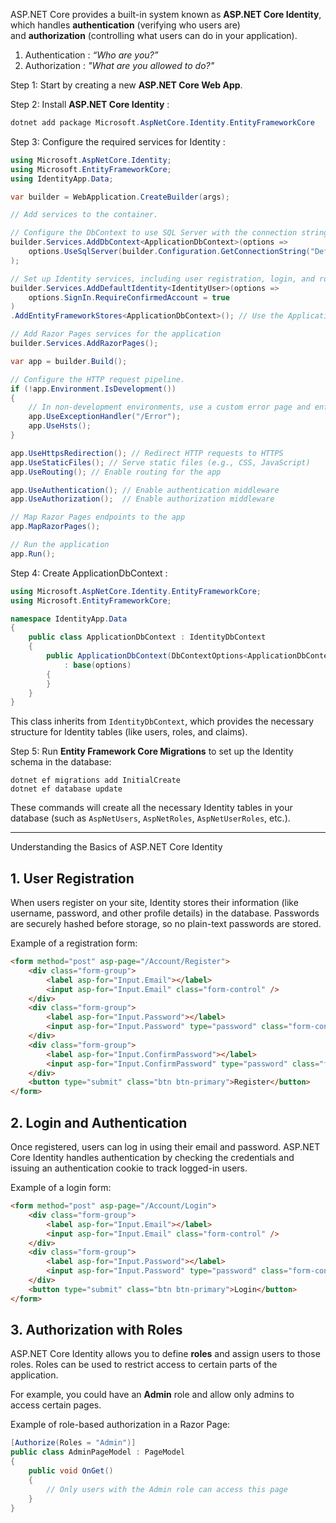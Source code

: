 ASP.NET Core provides a built-in system known as **ASP.NET Core Identity**, which handles **authentication** (verifying who users are) and **authorization** (controlling what users can do in your application).

1. Authentication :  *“Who are you?”*
2. Authorization : *"What are you allowed to do?"*

Step 1: Start by creating a new **ASP.NET Core Web App**.

Step 2: Install **ASP.NET Core Identity** :

```csharp
dotnet add package Microsoft.AspNetCore.Identity.EntityFrameworkCore
```

Step 3: Configure the required services for Identity : 

```csharp
using Microsoft.AspNetCore.Identity;
using Microsoft.EntityFrameworkCore;
using IdentityApp.Data;

var builder = WebApplication.CreateBuilder(args);

// Add services to the container.

// Configure the DbContext to use SQL Server with the connection string from configuration
builder.Services.AddDbContext<ApplicationDbContext>(options =>
    options.UseSqlServer(builder.Configuration.GetConnectionString("DefaultConnection"))
);

// Set up Identity services, including user registration, login, and roles
builder.Services.AddDefaultIdentity<IdentityUser>(options => 
    options.SignIn.RequireConfirmedAccount = true
)
.AddEntityFrameworkStores<ApplicationDbContext>(); // Use the ApplicationDbContext for Identity

// Add Razor Pages services for the application
builder.Services.AddRazorPages();

var app = builder.Build();

// Configure the HTTP request pipeline.
if (!app.Environment.IsDevelopment())
{
    // In non-development environments, use a custom error page and enforce HSTS
    app.UseExceptionHandler("/Error");
    app.UseHsts();
}

app.UseHttpsRedirection(); // Redirect HTTP requests to HTTPS
app.UseStaticFiles(); // Serve static files (e.g., CSS, JavaScript)
app.UseRouting(); // Enable routing for the app

app.UseAuthentication(); // Enable authentication middleware
app.UseAuthorization();  // Enable authorization middleware

// Map Razor Pages endpoints to the app
app.MapRazorPages();

// Run the application
app.Run();
```

Step 4: Create ApplicationDbContext : 

```csharp
using Microsoft.AspNetCore.Identity.EntityFrameworkCore;
using Microsoft.EntityFrameworkCore;

namespace IdentityApp.Data
{
    public class ApplicationDbContext : IdentityDbContext
    {
        public ApplicationDbContext(DbContextOptions<ApplicationDbContext> options)
            : base(options)
        {
        }
    }
}
```

This class inherits from `IdentityDbContext`, which provides the necessary structure for Identity tables (like users, roles, and claims).

Step 5: Run **Entity Framework Core Migrations** to set up the Identity schema in the database:

```shell
dotnet ef migrations add InitialCreate  
dotnet ef database update
```

These commands will create all the necessary Identity tables in your database (such as `AspNetUsers`, `AspNetRoles`, `AspNetUserRoles`, etc.).

---

Understanding the Basics of ASP.NET Core Identity

## 1. User Registration

When users register on your site, Identity stores their information (like username, password, and other profile details) in the database. Passwords are securely hashed before storage, so no plain-text passwords are stored.

Example of a registration form:

```html
<form method="post" asp-page="/Account/Register">  
    <div class="form-group">  
        <label asp-for="Input.Email"></label>  
        <input asp-for="Input.Email" class="form-control" />  
    </div>  
    <div class="form-group">  
        <label asp-for="Input.Password"></label>  
        <input asp-for="Input.Password" type="password" class="form-control" />  
    </div>  
    <div class="form-group">  
        <label asp-for="Input.ConfirmPassword"></label>  
        <input asp-for="Input.ConfirmPassword" type="password" class="form-control" />  
    </div>  
    <button type="submit" class="btn btn-primary">Register</button>  
</form>
```

## 2. Login and Authentication

Once registered, users can log in using their email and password. ASP.NET Core Identity handles authentication by checking the credentials and issuing an authentication cookie to track logged-in users.

Example of a login form:

```html
<form method="post" asp-page="/Account/Login">  
    <div class="form-group">  
        <label asp-for="Input.Email"></label>  
        <input asp-for="Input.Email" class="form-control" />  
    </div>  
    <div class="form-group">  
        <label asp-for="Input.Password"></label>  
        <input asp-for="Input.Password" type="password" class="form-control" />  
    </div>  
    <button type="submit" class="btn btn-primary">Login</button>  
</form>
```

## 3. Authorization with Roles

ASP.NET Core Identity allows you to define **roles** and assign users to those roles. Roles can be used to restrict access to certain parts of the application.

For example, you could have an **Admin** role and allow only admins to access certain pages.

Example of role-based authorization in a Razor Page:

```csharp
[Authorize(Roles = "Admin")]  
public class AdminPageModel : PageModel  
{  
    public void OnGet()  
    {  
        // Only users with the Admin role can access this page  
    }  
}
``` 

